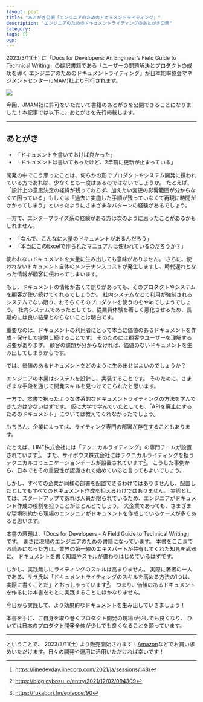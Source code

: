 ```yaml
---
layout: post
title: "あとがき公開「エンジニアのためのドキュメントライティング」"
description: "エンジニアのためのドキュメントライティングのあとがき公開"
category: 
tags: []
ogp:
---
```


2023/3/11(土) に「Docs for Developers: An Engineer’s Field Guide to Technical Writing」の翻訳書籍である「ユーザーの問題解決とプロダクトの成功を導く エンジニアのためのドキュメントライティング」が日本能率協会マネジメントセンター(JMAM)社より刊行されます。

<a href="https://www.amazon.co.jp/%E3%83%A6%E3%83%BC%E3%82%B6%E3%83%BC%E3%81%AE%E5%95%8F%E9%A1%8C%E8%A7%A3%E6%B1%BA%E3%81%A8%E3%83%97%E3%83%AD%E3%83%80%E3%82%AF%E3%83%88%E3%81%AE%E6%88%90%E5%8A%9F%E3%82%92%E5%B0%8E%E3%81%8F-%E3%82%A8%E3%83%B3%E3%82%B8%E3%83%8B%E3%82%A2%E3%81%AE%E3%81%9F%E3%82%81%E3%81%AE%E3%83%89%E3%82%AD%E3%83%A5%E3%83%A1%E3%83%B3%E3%83%88%E3%83%A9%E3%82%A4%E3%83%86%E3%82%A3%E3%83%B3%E3%82%B0-%E3%82%B8%E3%83%A3%E3%83%AC%E3%83%83%E3%83%89%E3%83%BB%E3%83%90%E3%83%BC%E3%83%86%E3%82%A3/dp/4800590833?keywords=%E3%82%A8%E3%83%B3%E3%82%B8%E3%83%8B%E3%82%A2%E3%81%AE%E3%81%9F%E3%82%81%E3%81%AE%E3%83%89%E3%82%AD%E3%83%A5%E3%83%A1%E3%83%B3%E3%83%88%E3%83%A9%E3%82%A4%E3%83%86%E3%82%A3%E3%83%B3%E3%82%B0&qid=1678306979&sprefix=%E3%82%A8%E3%83%B3%E3%82%B8%E3%83%8B%E3%82%A2%2Caps%2C212&sr=8-1&linkCode=li2&tag=iwashitw-22&linkId=c14cc8aa1ae1ca1d94be0ee76692d97a&language=ja_JP&ref_=as_li_ss_il" target="_blank"><img border="0" src="//ws-fe.amazon-adsystem.com/widgets/q?_encoding=UTF8&ASIN=4800590833&Format=_SL160_&ID=AsinImage&MarketPlace=JP&ServiceVersion=20070822&WS=1&tag=iwashitw-22&language=ja_JP" ></a><img src="https://ir-jp.amazon-adsystem.com/e/ir?t=iwashitw-22&language=ja_JP&l=li2&o=9&a=4800590833" width="1" height="1" border="0" alt="" style="border:none !important; margin:0px !important;" />

今回、JMAM社に許可をいただいて書籍のあとがきを公開できることになりました！本記事では以下に、あとがきを先行掲載します。

-----

## あとがき

- 「ドキュメントを書いておけば良かった」
- 「ドキュメントは書いてあったけど、2年前に更新が止まっている」

開発の中でこう思ったことは、何らかの形でプロダクトやシステム開発に携われている方であれば、少なくとも一度はあるのではないでしょうか。
たとえば、「設計上の意思決定の経緯が残っておらず、加えたい変更の影響範囲が分からなくて困っている」もしくは「過去に実施した手順が残っていなくて再現に時間がかかってしまう」といったようにさまざまなパターンの経験があるでしょう。

一方で、エンタープライズ系の経験がある方は次のように思ったことがあるかもしれません。

- 「なんで、こんなに大量のドキュメントがあるんだろう」
- 「本当にこのExcelで作られたマニュアルは使われているのだろうか？」

使われないドキュメントを大量に生み出しても意味がありません。
さらに、使われないドキュメント自体のメンテナンスコストが発生しますし、時代遅れとなった情報が顧客に伝わってしまいます。

もし、ドキュメントの情報が古くて誤りがあっても、そのプロダクトやシステムを顧客が使い続けてくれるでしょうか。
社内システムなどで利用が強制されるシステムでない限り、おそらくそのプロダクトを使うのをやめてしまうでしょう。
社内システムであったとしても、従業員体験を著しく悪化させるため、長期的には良い結果とならないことは明白です。

重要なのは、ドキュメントの利用者にとって本当に価値のあるドキュメントを作成・保守して提供し続けることです。
そのためには顧客やユーザーを理解する必要があります。
顧客の課題が分からなければ、価値のないドキュメントを生み出してしまうからです。

では、価値のあるドキュメントをどのように生み出せばよいのでしょうか？

エンジニアの本業はシステムを設計し、実装することです。
そのために、さまざまな手段を通じて開発スキルを見つけてこられたと思います。

一方で、本書で扱ったような体系的なドキュメントライティングの方法を学んできた方は少ないはずです。
仮に大学で学んでいたとしても、「APIを廃止にするためのドキュメント」については教えてくれなかったでしょう。

もちろん、企業によっては、ライティング専門の部署が存在することもあります。

たとえば、LINE株式会社には「テクニカルライティング」の専門チームが設置されています[^1]。
また、サイボウズ株式会社にはテクニカルライティングを担うテクニカルコミュニケーションチームが設置されています[^2]。
こうした事例から、日本でもその重要性が認識されて始めていると言ってもよいでしょう。

しかし、すべての企業が同様の部署を配置できるわけではありませんし、配置したとしてもすべてのドキュメント作成を担えるわけではありません。
実態としては、スタートアップであれば人員が限られているため、エンジニアがドキュメント作成の役割を担うことがほとんどでしょう。
大企業であっても、さまざまな環境制約から現場のエンジニアがドキュメントを作成しているケースが多くあると思います。

本書の原題は、「Docs for Developers - A Field Guide to Technical Writing」です。
まさに現場のエンジニアのための書籍になっています。
本書をここまでお読みになった方は、業界の第一線のエキスパートが共有してくれた知見を武器に、
ドキュメントを書く知識やスキルが備わりはじめているはずです。

しかし、実践無しにライティングのスキルは高まりません。
実際に著者の一人である、サラ氏は「ドキュメントライティングのスキルを高める方法の1つは、実際に書くことだ」とおっしゃっています[^3]。
つまり、価値のあるドキュメントを作るには本書をもとに実践することにほかなりません。

今日から実践して、より効果的なドキュメントを生み出していきましょう！

本書を手に、ご自身を取り巻くプロダクト開発の現場が少しでも良くなり、
ひいては日本のプロダクト開発全体が少しでも良くなることを願っています。

[^1]: https://linedevday.linecorp.com/2021/ja/sessions/148/
[^2]: https://blog.cybozu.io/entry/2021/12/02/094309
[^3]: https://fukabori.fm/episode/90

--- 

ということで、 2023/3/11(土) より販売開始されます！[Amazon](https://amzn.to/3Zp71gl)などでお買い求めいただけます。日々の開発や運用に活用いただければ幸いです！
